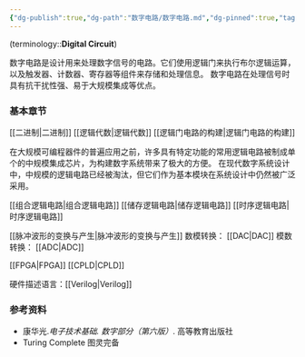 ```yaml
---
{"dg-publish":true,"dg-path":"数字电路/数字电路.md","dg-pinned":true,"tags":["Subject","Discrete"],"permalink":"/数字电路/数字电路/","pinned":true,"dgPassFrontmatter":true,"noteIcon":"","created":"2024-05-21T15:20:28.302+08:00","updated":"2024-08-24T12:14:59.315+08:00"}
---
```


(terminology::**Digital Circuit**)

数字电路是设计用来处理数字信号的电路。它们使用逻辑门来执行布尔逻辑运算，以及触发器、计数器、寄存器等组件来存储和处理信息。
数字电路在处理信号时具有抗干扰性强、易于大规模集成等优点。
### 基本章节
[[二进制\|二进制]]
[[逻辑代数\|逻辑代数]]
[[逻辑门电路的构建\|逻辑门电路的构建]]

在大规模可编程器件的普遍应用之前，许多具有特定功能的常用逻辑电路被制成单个的中规模集成芯片，为构建数字系统带来了极大的方便。
在现代数字系统设计中，中规模的逻辑电路已经被淘汰，但它们作为基本模块在系统设计中仍然被广泛采用。

[[组合逻辑电路\|组合逻辑电路]]
[[储存逻辑电路\|储存逻辑电路]]
[[时序逻辑电路\|时序逻辑电路]]

[[脉冲波形的变换与产生\|脉冲波形的变换与产生]]
数模转换： [[DAC\|DAC]]
模数转换： [[ADC\|ADC]]

[[FPGA\|FPGA]]
[[CPLD\|CPLD]]

硬件描述语言：[[Verilog\|Verilog]]

### 参考资料
- 康华光.*电子技术基础. 数字部分（第六版）*. 高等教育出版社
- Turing Complete  图灵完备


